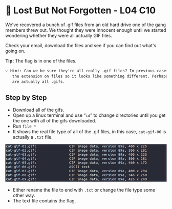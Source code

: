 # 🧭 Lost But Not Forgotten - L04 C10

We've recovered a bunch of .gif files from an old hard drive one of the gang members threw out. We thought they were innocent enough until we started wondering whether they were all actually GIF files.

Check your email, download the files and see if you can find out what's going on.

**Tip:** The flag is in one of the files.

```txt
💡 Hint: Can we be sure they're all really .gif files? In previous cases the CPA have solved we've seen gang members change
   the extension on files so it looks like something different. Perhaps try opening the files in a text editor to see if they
   are actually all .gifs.
```

## Step by Step

- Download all of the gifs.
- Open up a linux terminal and use “`cd`” to change directories until you get the one with all of the gifs downloaded.
- Run `file *`
- It shows the real file type of all of the .gif files, in this case, `cat-gif-06` is actually a `.txt` file.

![picture of what comes up when file is run](/assets/lostbutnotforgotten1.png)

- Either rename the file to end with `.txt` or change the file type some other way.
- The text file contains the flag.
